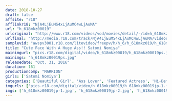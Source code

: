 ```yaml
---
date: 2018-10-27
draft: false
affsite: "r18"
afflinkr18: "NjA4LjEuMS4xLjAuMC4wLjAuMA"
url: "h_618mkz00019"
urloriginal: "http://www.r18.com/videos/vod/movies/detail/-/id=h_618mkz00019"
urlfinal: "http://media.r18.com/track/NjA4LjEuMS4xLjAuMC4wLjAuMA/videos/vod/movies/detail/-/id=h_618mkz00019"
samplevid: "awspv3001.r18.com/litevideo/freepv/h/h_6/h_618mkz019/h_618mkz019_dmb_w.mp4"
title: "Cute Face With A Huge Ass!! Satomi Nomiya"
mainimgurl: "pics.r18.com/digital/video/h_618mkz00019/h_618mkz00019ps.jpg"
mainimgs: "h_618mkz00019ps.jpg"
releasedate: "Oct. 31, 2016"
duration: 161
productioncomp: "MARRION"
girls: ['Satomi Nomiya']
categories: ['Beautiful Girl', 'Ass Lover', 'Featured Actress', 'Hi-Def']
imgurls: ['pics.r18.com/digital/video/h_618mkz00019/h_618mkz00019jp-1.jpg', 'pics.r18.com/digital/video/h_618mkz00019/h_618mkz00019jp-2.jpg', 'pics.r18.com/digital/video/h_618mkz00019/h_618mkz00019jp-3.jpg', 'pics.r18.com/digital/video/h_618mkz00019/h_618mkz00019jp-4.jpg', 'pics.r18.com/digital/video/h_618mkz00019/h_618mkz00019jp-5.jpg', 'pics.r18.com/digital/video/h_618mkz00019/h_618mkz00019jp-6.jpg', 'pics.r18.com/digital/video/h_618mkz00019/h_618mkz00019jp-7.jpg', 'pics.r18.com/digital/video/h_618mkz00019/h_618mkz00019jp-8.jpg', 'pics.r18.com/digital/video/h_618mkz00019/h_618mkz00019jp-9.jpg', 'pics.r18.com/digital/video/h_618mkz00019/h_618mkz00019jp-10.jpg', 'pics.r18.com/digital/video/h_618mkz00019/h_618mkz00019jp-11.jpg', 'pics.r18.com/digital/video/h_618mkz00019/h_618mkz00019jp-12.jpg', 'pics.r18.com/digital/video/h_618mkz00019/h_618mkz00019jp-13.jpg', 'pics.r18.com/digital/video/h_618mkz00019/h_618mkz00019jp-14.jpg', 'pics.r18.com/digital/video/h_618mkz00019/h_618mkz00019jp-15.jpg', 'pics.r18.com/digital/video/h_618mkz00019/h_618mkz00019jp-16.jpg', 'pics.r18.com/digital/video/h_618mkz00019/h_618mkz00019jp-17.jpg', 'pics.r18.com/digital/video/h_618mkz00019/h_618mkz00019jp-18.jpg', 'pics.r18.com/digital/video/h_618mkz00019/h_618mkz00019jp-19.jpg', 'pics.r18.com/digital/video/h_618mkz00019/h_618mkz00019jp-20.jpg']
imgs: ['h_618mkz00019jp-1.jpg', 'h_618mkz00019jp-2.jpg', 'h_618mkz00019jp-3.jpg', 'h_618mkz00019jp-4.jpg', 'h_618mkz00019jp-5.jpg', 'h_618mkz00019jp-6.jpg', 'h_618mkz00019jp-7.jpg', 'h_618mkz00019jp-8.jpg', 'h_618mkz00019jp-9.jpg', 'h_618mkz00019jp-10.jpg', 'h_618mkz00019jp-11.jpg', 'h_618mkz00019jp-12.jpg', 'h_618mkz00019jp-13.jpg', 'h_618mkz00019jp-14.jpg', 'h_618mkz00019jp-15.jpg', 'h_618mkz00019jp-16.jpg', 'h_618mkz00019jp-17.jpg', 'h_618mkz00019jp-18.jpg', 'h_618mkz00019jp-19.jpg', 'h_618mkz00019jp-20.jpg']
---
```

